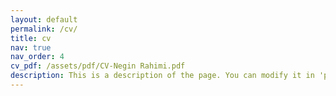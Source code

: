 ```yaml
---
layout: default
permalink: /cv/
title: cv
nav: true
nav_order: 4
cv_pdf: /assets/pdf/CV-Negin Rahimi.pdf
description: This is a description of the page. You can modify it in 'pages/_cv.md'. You can also change or remove the top pdf download button.
---
```

